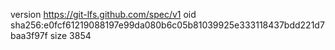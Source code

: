 version https://git-lfs.github.com/spec/v1
oid sha256:e0fcf61219088197e99da080b6c05b81039925e333118437bdd221d7baa3f97f
size 3854
